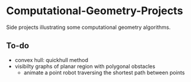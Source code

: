 # Computational-Geometry-Projects
Side projects illustrating some computational geometry algorithms. 


## To-do
- convex hull: quickhull method
- visibilty graphs of planar region with polygonal obstacles
  - animate a point robot traversing the shortest path between points
